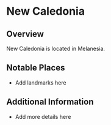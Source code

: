 # New Caledonia
## Overview
New Caledonia is located in Melanesia.

## Notable Places
- Add landmarks here

## Additional Information
- Add more details here
